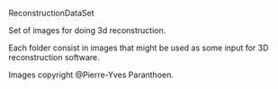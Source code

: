 ReconstructionDataSet

Set of images for doing 3d reconstruction.

Each folder consist in images that might be used as some input for 3D reconstruction software.

Images copyright @Pierre-Yves Paranthoen.
